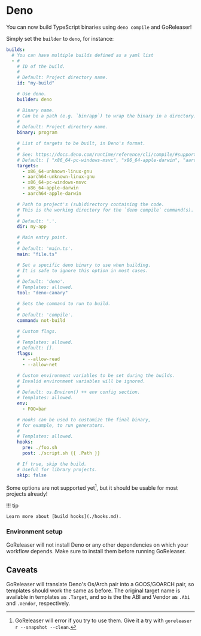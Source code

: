 # Deno

<!-- md:version v2.6 -->

<!-- md:alpha -->

You can now build TypeScript binaries using `deno compile` and GoReleaser!

Simply set the `builder` to `deno`, for instance:

```yaml title=".goreleaser.yaml"
builds:
  # You can have multiple builds defined as a yaml list
  - #
    # ID of the build.
    #
    # Default: Project directory name.
    id: "my-build"

    # Use deno.
    builder: deno

    # Binary name.
    # Can be a path (e.g. `bin/app`) to wrap the binary in a directory.
    #
    # Default: Project directory name.
    binary: program

    # List of targets to be built, in Deno's format.
    #
    # See: https://docs.deno.com/runtime/reference/cli/compile/#supported-targets
    # Default: [ "x86_64-pc-windows-msvc", "x86_64-apple-darwin", "aarch64-apple-darwin", "x86_64-unknown-linux-gnu", "aarch64-unknown-linux-gnu" ]
    targets:
      - x86_64-unknown-linux-gnu
      - aarch64-unknown-linux-gnu
      - x86_64-pc-windows-msvc
      - x86_64-apple-darwin
      - aarch64-apple-darwin

    # Path to project's (sub)directory containing the code.
    # This is the working directory for the `deno compile` command(s).
    #
    # Default: '.'.
    dir: my-app

    # Main entry point.
    #
    # Default: 'main.ts'.
    main: "file.ts"

    # Set a specific deno binary to use when building.
    # It is safe to ignore this option in most cases.
    #
    # Default: 'deno'.
    # Templates: allowed.
    tool: "deno-canary"

    # Sets the command to run to build.
    #
    # Default: 'compile'.
    command: not-build

    # Custom flags.
    #
    # Templates: allowed.
    # Default: [].
    flags:
      - --allow-read
      - --allow-net

    # Custom environment variables to be set during the builds.
    # Invalid environment variables will be ignored.
    #
    # Default: os.Environ() ++ env config section.
    # Templates: allowed.
    env:
      - FOO=bar

    # Hooks can be used to customize the final binary,
    # for example, to run generators.
    #
    # Templates: allowed.
    hooks:
      pre: ./foo.sh
      post: ./script.sh {{ .Path }}

    # If true, skip the build.
    # Useful for library projects.
    skip: false
```

Some options are not supported yet[^fail], but it should be usable for
most projects already!

!!! tip

    Learn more about [build hooks](./hooks.md).

### Environment setup

GoReleaser will not install Deno or any other dependencies on which your
workflow depends. Make sure to install them before running GoReleaser.

## Caveats

GoReleaser will translate Deno's Os/Arch pair into a GOOS/GOARCH pair, so
templates should work the same as before.
The original target name is available in templates as `.Target`, and so is the
the ABI and Vendor as `.Abi` and `.Vendor`, respectively.

[^fail]:
    GoReleaser will error if you try to use them. Give it a try with
    `goreleaser r --snapshot --clean`.

<!-- md:templates -->
